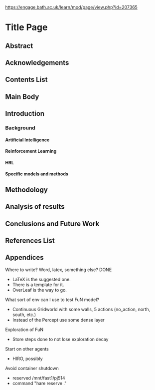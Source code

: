 https://engage.bath.ac.uk/learn/mod/page/view.php?id=207365

# Title Page


## Abstract

## Acknowledgements

## Contents List

## Main Body

## Introduction
### Background
#### Artificial Intelligence
#### Reinforcement Learning
#### HRL

#### Specific models and methods


## Methodology

## Analysis of results

## Conclusions and Future Work

## References List

## Appendices


Where to write? Word, latex, something else? DONE
- LaTeX is the suggested one.
- There is a template for it.
- OverLeaf is the way to go.

What sort of env can I use to test FuN model?
- Continuous Gridworld with some walls, 5 actions (no_action, north, south, etc.)
- Instead of the Percept use some dense layer

Exploration of FuN
- Store steps done to not lose exploration decay

Start on other agents
- HIRO, possibly

Avoid container shutdown
- reserved /mnt/fast1/pj514
- command "hare reserve ."